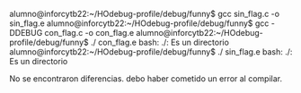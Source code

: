 alumno@inforcytb22:~/HOdebug-profile/debug/funny$ gcc sin_flag.c -o sin_flag.e
alumno@inforcytb22:~/HOdebug-profile/debug/funny$ gcc -DDEBUG  con_flag.c -o con_flag.e
alumno@inforcytb22:~/HOdebug-profile/debug/funny$ ./ con_flag.e
bash: ./: Es un directorio
alumno@inforcytb22:~/HOdebug-profile/debug/funny$ ./ sin_flag.e
bash: ./: Es un directorio


No se encontraron diferencias. debo haber cometido un error al compilar.
